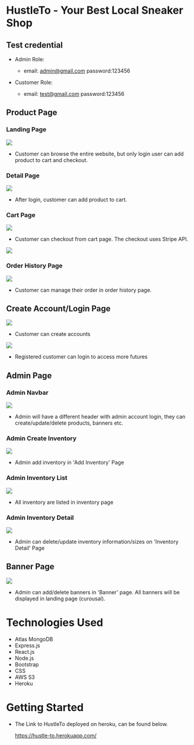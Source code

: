 # HustleTo - Your Best Local Sneaker Shop

## Test credential

- Admin Role:

  - email: admin@gmail.com
    password:123456

- Customer Role:
  - email: test@gmail.com
    password:123456

## Product Page

### Landing Page

<img src = "public/ReadMe/Landing.png">

- Customer can browse the entire website, but only login user can add product to cart and checkout.

### Detail Page

<img src = "public/ReadMe/Detail.png">

- After login, customer can add product to cart.

### Cart Page

<img src = "public/ReadMe/Cart.png">

- Customer can checkout from cart page. The checkout uses Stripe API.

<img src = "public/ReadMe/Stripe.png">

### Order History Page

<img src = "public/ReadMe/Order.png">

- Customer can manage their order in order history page.

## Create Account/Login Page

<img src = "public/ReadMe/Signup.png">

- Customer can create accounts

<img src = "public/ReadMe/Create Account.png">

- Registered customer can login to access more futures

## Admin Page

### Admin Navbar

<img src = "public/ReadMe/Nav.png">

- Admin will have a different header with admin account login, they can create/update/delete products, banners etc.

### Admin Create Inventory

<img src = "public/ReadMe/Add.png">

- Admin add inventory in 'Add Inventory' Page

### Admin Inventory List

<img src = "public/ReadMe/Inventory.png">

- All inventory are listed in inventory page

### Admin Inventory Detail

<img src = "public/ReadMe/AdminDetail.png">

- Admin can delete/update inventory information/sizes on 'Inventory Detail' Page

## Banner Page

<img src = "public/ReadMe/Banner.png">

- Admin can add/delete banners in 'Banner' page. All banners will be displayed in landing page (curousal).

# Technologies Used

- Atlas MongoDB
- Express.js
- React.js
- Node.js
- Bootstrap
- CSS
- AWS S3
- Heroku

# Getting Started

- The Link to HustleTo deployed on heroku, can be found below.

  https://hustle-to.herokuapp.com/
